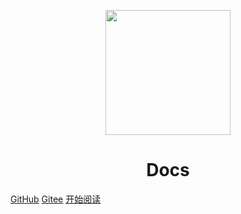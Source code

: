 <p align="center">
<img src="https://gitee.com/stefan95/stefan95/raw/master/1.jpg" width="200" height="200"/>
</p>
<h1 align="center">Docs</h1>

[GitHub](https://github.com/zhanghui95/docs)
[Gitee](https://gitee.com/stefan95/docs)
[开始阅读](#docs)




